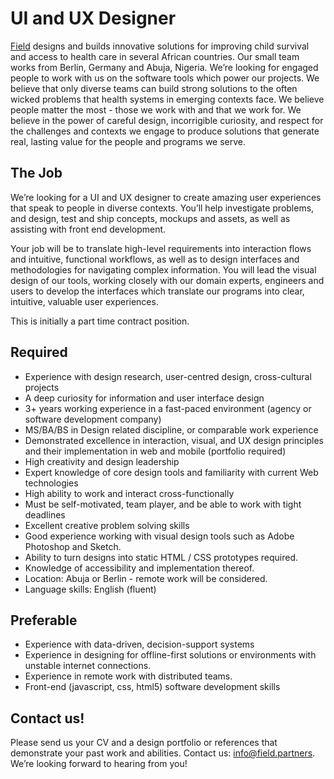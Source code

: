 # UI and UX Designer

[Field](http://www.field.partners) designs and builds innovative solutions for improving child survival and access to health care in several African countries. Our small team works from Berlin, Germany and Abuja, Nigeria. We’re looking for engaged people to work with us on the software tools which power our projects.
We believe that only diverse teams can build strong solutions to the often wicked problems that health systems in emerging contexts face. We believe people matter the most - those we work with and that we work for. We believe in the power of careful design, incorrigible curiosity, and respect for the challenges and contexts we engage to produce solutions that generate real, lasting value for the people and programs we serve. 

## The Job
We’re looking for a UI and UX designer to create amazing user experiences that speak to people in diverse contexts. You’ll help investigate problems, and design, test and ship concepts, mockups and assets, as well as assisting with front end development. 

Your job will be to translate high-level requirements into interaction flows and intuitive, functional workflows, as well as to design interfaces and methodologies for navigating complex information. You will lead the visual design of our tools, working closely with our domain experts, engineers and users to develop the interfaces which translate our programs into clear, intuitive, valuable user experiences.

This is initially a part time contract position.

## Required
* Experience with design research, user-centred design, cross-cultural projects
* A deep curiosity for information and user interface design
* 3+ years working experience in a fast-paced environment (agency or software development company)
* MS/BA/BS in Design related discipline, or comparable work experience
* Demonstrated excellence in interaction, visual, and UX design principles and their implementation in web and mobile (portfolio required)
* High creativity and design leadership
* Expert knowledge of core design tools and familiarity with current Web technologies
* High ability to work and interact cross-functionally
* Must be self-motivated, team player, and be able to work with tight deadlines
* Excellent creative problem solving skills
* Good experience working with visual design tools such as Adobe Photoshop and Sketch.
* Ability to turn designs into static HTML / CSS prototypes required.
* Knowledge of accessibility and implementation thereof.
* Location: Abuja or Berlin - remote work will be considered.
* Language skills: English (fluent)

## Preferable
* Experience with data-driven, decision-support systems
* Experience in designing for offline-first solutions or environments with unstable internet connections.
* Experience in remote work with distributed teams.
* Front-end (javascript, css, html5) software development skills

## Contact us!
Please send us your CV and a design portfolio or references that demonstrate your past work and abilities. Contact us: <a href="mailto:info@field.partners">info@field.partners</a>. We’re looking forward to hearing from you!

